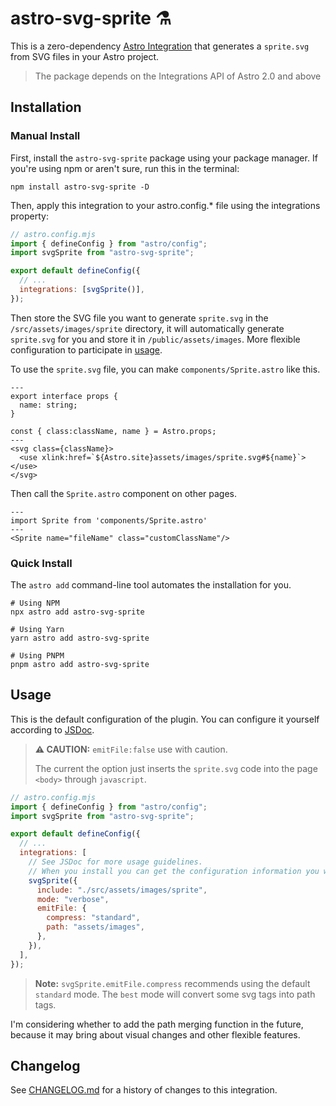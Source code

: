 # astro-svg-sprite ⚗️

This is a zero-dependency [Astro Integration](https://docs.astro.build/en/guides/integrations-guide/) that generates a `sprite.svg` from SVG files in your Astro project.

> The package depends on the Integrations API of Astro 2.0 and above

## Installation

### Manual Install

First, install the `astro-svg-sprite` package using your package manager. If you're using npm or aren't sure, run this in the terminal:

```dash
npm install astro-svg-sprite -D
```

Then, apply this integration to your astro.config.\* file using the integrations property:

```js
// astro.config.mjs
import { defineConfig } from "astro/config";
import svgSprite from "astro-svg-sprite";

export default defineConfig({
  // ...
  integrations: [svgSprite()],
});
```

Then store the SVG file you want to generate `sprite.svg` in the `/src/assets/images/sprite` directory, it will automatically generate `sprite.svg` for you and store it in `/public/assets/images`. More flexible configuration to participate in [usage](#usage).

To use the `sprite.svg` file, you can make `components/Sprite.astro` like this.

```astro
---
export interface props {
  name: string;
}

const { class:className, name } = Astro.props;
---
<svg class={className}>
  <use xlink:href=`${Astro.site}assets/images/sprite.svg#${name}`></use>
</svg>
```

Then call the `Sprite.astro` component on other pages.

```astro
---
import Sprite from 'components/Sprite.astro'
---
<Sprite name="fileName" class="customClassName"/>

```

### Quick Install

The `astro add` command-line tool automates the installation for you.

```dash
# Using NPM
npx astro add astro-svg-sprite

# Using Yarn
yarn astro add astro-svg-sprite

# Using PNPM
pnpm astro add astro-svg-sprite
```

## Usage

This is the default configuration of the plugin. You can configure it yourself according to [JSDoc](./dist/index.d.ts).

> **⚠ CAUTION:** `emitFile:false` use with caution.
>
> The current the option just inserts the `sprite.svg` code into the page `<body>` through `javascript`.


```js
// astro.config.mjs
import { defineConfig } from "astro/config";
import svgSprite from "astro-svg-sprite";

export default defineConfig({
  // ...
  integrations: [
    // See JSDoc for more usage guidelines.
    // When you install you can get the configuration information you want.
    svgSprite({
      include: "./src/assets/images/sprite",
      mode: "verbose", 
      emitFile: {
        compress: "standard", 
        path: "assets/images",
      },
    }),
  ],
});
```

> **Note:** `svgSprite.emitFile.compress` recommends using the default `standard` mode. The `best` mode will convert some svg tags into path tags.

I'm considering whether to add the path merging function in the future, because it may bring about visual changes and other flexible features.

## Changelog

See [CHANGELOG.md](CHANGELOG.md) for a history of changes to this integration.

